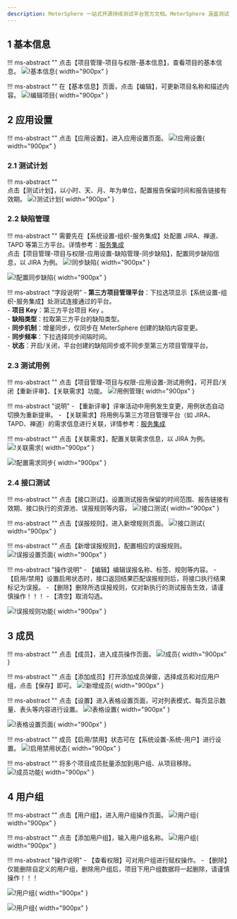 ```yaml
---
description: MeterSphere 一站式开源持续测试平台官方文档。MeterSphere 涵盖测试管理、接口测试、UI 测试和性能测试等功能，全面兼容 JMeter、Selenium 等主流开源标准，有效助力开发和测试团队充分利用云弹性进行高度可 扩展的自动化测试，加速高质量的软件交付。
---
```


## 1 基本信息
!!! ms-abstract ""
    点击【项目管理-项目与权限-基本信息】，查看项目的基本信息。
![!基本信息](../../img/project_management/project_permissions/基本信息.png){ width="900px" }

!!! ms-abstract ""
    在【基本信息】页面，点击【编辑】，可更新项目名称和描述内容。
![!编辑项目](../../img/project_management/project_permissions/编辑项目.png){ width="900px" }

## 2 应用设置
!!! ms-abstract ""
    点击【应用设置】，进入应用设置页面。
![!应用设置](../../img/project_management/project_permissions/应用设置.png){ width="900px" }

### 2.1 测试计划
!!! ms-abstract ""    
    点击【测试计划】，以小时、天、月、年为单位，配置报告保留时间和报告链接有效期。
![!测试计划](../../img/project_management/project_permissions/测试计划设置.png){ width="900px" }

### 2.2 缺陷管理
!!! ms-abstract ""
    需要先在【系统设置-组织-服务集成】处配置 JIRA、禅道、TAPD 等第三方平台。详情参考：[服务集成](../system_management/organization.md#4)<br>
    点击【项目管理-项目与权限-应用设置-缺陷管理-同步缺陷】，配置同步缺陷信息，以 JIRA 为例。
![!同步缺陷](../../img/project_management/project_permissions/同步缺陷.png){ width="900px" }

![!配置同步缺陷](../../img/project_management/project_permissions/配置同步缺陷.png){ width="900px" }

!!! ms-abstract "字段说明"
    - **第三方项目管理平台**：下拉选项显示【系统设置-组织-服务集成】处测试连接通过的平台。 <br>
    - **项目 Key**：第三方平台项目 Key 。<br>
    - **缺陷类型**：拉取第三方平台的缺陷类型。 <br>
    - **同步机制**：增量同步，仅同步在 MeterSphere 创建的缺陷内容变更。 <br>
    - **同步频率**：下拉选择同步间隔时间。 <br>
    - **状态**：开启/关闭，平台创建的缺陷同步或不同步至第三方项目管理平台。

### 2.3 测试用例
!!! ms-abstract ""
    点击【项目管理-项目与权限-应用设置-测试用例】，可开启/关闭【重新评审】、【关联需求】功能。
![!用例管理](../../img/project_management/project_permissions/用例管理.png){ width="900px" }

!!! ms-abstract "说明"
    - 【重新评审】评审活动中用例发生变更，用例状态自动切换为重新提审。
    - 【关联需求】将用例与第三方项目管理平台（如 JIRA、TAPD、禅道）的需求信息进行关联，详情参考：[服务集成](../system_management/organization.md#4)

!!! ms-abstract ""
    点击【关联需求】，配置关联需求信息，以 JIRA 为例。
![!关联需求](../../img/project_management/project_permissions/关联需求.png){ width="900px" }

![!配置需求同步](../../img/project_management/project_permissions/配置需求同步.png){ width="900px" }

### 2.4 接口测试
!!! ms-abstract ""
    点击【接口测试】，设置测试报告保留的时间范围、报告链接有效期、接口执行的资源池、误报规则等内容。
![!接口测试](../../img/project_management/project_permissions/接口测试.png){ width="900px" }

!!! ms-abstract ""
    点击【误报规则】，进入新增规则页面。
![!接口测试](../../img/project_management/project_permissions/误报规则.png){ width="900px" }

!!! ms-abstract ""
    点击【新增误报规则】，配置相应的误报规则。
![!误报设置页面](../../img/project_management/project_permissions/误报设置页面.png){ width="900px" }

!!! ms-abstract "操作说明"
    - 【编辑】编辑误报名称、标签、规则等内容。
    - 【启用/禁用】设置启用状态时，接口返回结果匹配误报规则后，将接口执行结果标记为误报。
    - 【删除】删除所选误报规则，仅对新执行的测试报告生效，请谨慎操作！！！
    - 【清空】取消勾选。

![!误报规则功能](../../img/project_management/project_permissions/误报规则功能.png){ width="900px" }

## 3 成员
!!! ms-abstract ""
    点击【成员】，进入成员操作页面。
![!成员](../../img/project_management/project_permissions/成员.png){ width="900px" }

!!! ms-abstract ""
    点击【添加成员】打开添加成员弹窗，选择成员和对应用户组，点击【保存】即可。
![!新增成员](../../img/project_management/project_permissions/新增成员.png){ width="900px" }

!!! ms-abstract ""
    点击【设置】进入表格设置页面，可对列表模式、每页显示数量、表头等内容进行设置。
![!表格设置](../../img/project_management/project_permissions/表格设置.png){ width="900px" }

![!表格设置页面](../../img/project_management/project_permissions/表格设置页面.png){ width="900px" }

!!! ms-abstract ""
    成员【启用/禁用】状态可在【系统设置-系统-用户】进行设置。
![!启用禁用状态](../../img/project_management/project_permissions/启用禁用状态.png){ width="900px" }

!!! ms-abstract ""
    将多个项目成员批量添加到用户组、从项目移除。
![!成员功能](../../img/project_management/project_permissions/成员功能.png){ width="900px" }

## 4 用户组
!!! ms-abstract ""
    点击【用户组】，进入用户组操作页面。
![!用户组](../../img/project_management/project_permissions/用户组.png){ width="900px" }

!!! ms-abstract ""
    点击【添加用户组】，输入用户组名称。
![!用户组](../../img/project_management/project_permissions/创建用户组.png){ width="900px" }

!!! ms-abstract "操作说明"
    - 【查看权限】可对用户组进行赋权操作。
    - 【删除】仅能删除自定义的用户组，删除用户组后，项目下用户组数据将一起删除，请谨慎操作！！！

![!用户组](../../img/project_management/project_permissions/用户组功能.png){ width="900px" }

![!用户组](../../img/project_management/project_permissions/查看权限.png){ width="900px" }
